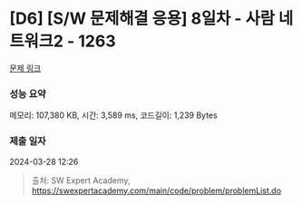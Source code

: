 # [D6] [S/W 문제해결 응용] 8일차 - 사람 네트워크2 - 1263 

[문제 링크](https://swexpertacademy.com/main/code/problem/problemDetail.do?contestProbId=AV18P2B6Iu8CFAZN) 

### 성능 요약

메모리: 107,380 KB, 시간: 3,589 ms, 코드길이: 1,239 Bytes

### 제출 일자

2024-03-28 12:26



> 출처: SW Expert Academy, https://swexpertacademy.com/main/code/problem/problemList.do